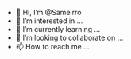 - 👋 Hi, I’m @Sameirro
- 👀 I’m interested in ...
- 🌱 I’m currently learning ...
- 💞️ I’m looking to collaborate on ...
- 📫 How to reach me ...

<!---
Sameirro/Sameirro is a ✨ special ✨ repository because its `README.md` (this file) appears on your GitHub profile.
You can click the Preview link to take a look at your changes.
--->
